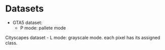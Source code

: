 
# Datasets

- GTA5 dataset:
    - P mode: pallete mode

Cityscapes dataset
    - L mode: grayscale mode. each pixel has its assigned class.